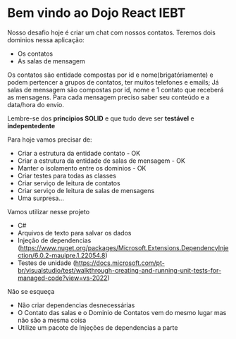 # Bem vindo ao Dojo React IEBT


Nosso desafio hoje é criar um chat com nossos contatos.
Teremos dois dominios nessa aplicação:
* Os contatos
* As salas de mensagem

Os contatos são entidade compostas por id e nome(brigatóriamente) e podem pertencer a grupos de contatos, ter muitos telefones e emails;
Já salas de mensagem são compostas por id, nome e 1 contato que receberá as mensagens. Para cada mensagem preciso saber seu conteúdo e a data/hora do envio.


Lembre-se dos **principios SOLID** e que tudo deve ser **testável** e **indepentedente**
          
Para hoje vamos precisar de:

  * Criar a estrutura da entidade contato - OK
  * Criar a estrutura da entidade de salas de mensagem - OK
  * Manter o isolamento entre os dominios - OK
  * Criar testes para todas as classes
  * Criar serviço de leitura de contatos
  * Criar serviço de leitura de salas de mensagens
  * Uma surpresa...

Vamos utilizar nesse projeto
  * C#
  * Arquivos de texto para salvar os dados
  * Injeção de dependencias (https://www.nuget.org/packages/Microsoft.Extensions.DependencyInjection/6.0.2-mauipre.1.22054.8)
  * Testes de unidade (https://docs.microsoft.com/pt-br/visualstudio/test/walkthrough-creating-and-running-unit-tests-for-managed-code?view=vs-2022)

Não se esqueça
  * Não criar dependencias desnecessárias
  * O Contato das salas e o Dominio de Contatos vem do mesmo lugar mas não são a mesma coisa
  * Utilize um pacote de Injeções de dependencias a parte
